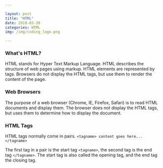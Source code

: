 ```yaml
---

layout: post
title: "HTML"
date: 2018-03-30
categories: HTML
img: /img/coding_logo.png

---
```


### What's HTML?

HTML stands for Hyper Text Markup Language. HTML describes the structure of web pages using markup. HTML elements are represented by tags. Browsers do not display the HTML tags, but use them to render the content of the page.

### Web Browsers

The purpose of a web browser (Chrome, IE, Firefox, Safari) is to read HTML documents and display them. The browser does not display the HTML tags, but uses them to determine how to display the document.

### HTML Tags

HTML tags normally come in pairs. `<tagname> content goes here... </tagname>`

The first tag in a pair is the start tag `<tagname>`, the second tag is the end tag `</tagname>`. The start tag is also called the opening tag, and the end tag the closing tag.
